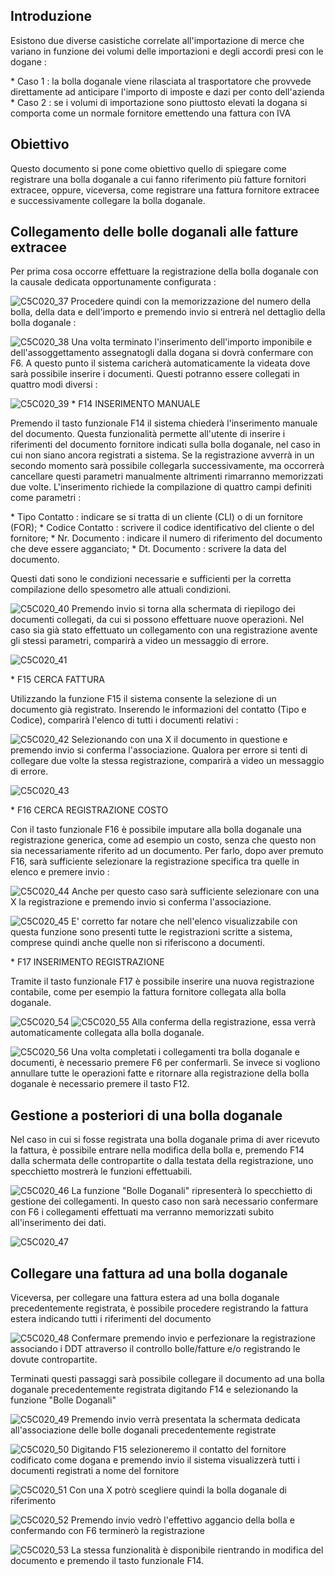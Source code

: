 ## Introduzione

Esistono due diverse casistiche correlate all'importazione di merce che variano in funzione dei volumi delle importazioni e degli accordi presi con le dogane : 

\* Caso 1 :  la bolla doganale viene rilasciata al trasportatore che provvede direttamente ad anticipare l'importo di imposte e dazi per conto dell'azienda
\* Caso 2 :  se i volumi di importazione sono piuttosto elevati la dogana si comporta come un normale fornitore emettendo una fattura con IVA


## Obiettivo

Questo documento si pone come obiettivo quello di spiegare come registrare una bolla doganale a cui fanno riferimento più fatture fornitori extracee, oppure, viceversa, come registrare una fattura fornitore extracee e successivamente collegare la bolla doganale.


## Collegamento delle bolle doganali alle fatture extracee

Per prima cosa occorre effettuare la registrazione della bolla doganale con la causale dedicata opportunamente configurata : 

![C5C020_37](http://localhost:3000/immagini/MBDOC_OPE-C5C020_02/C5C020_37.png)
Procedere quindi con la memorizzazione del numero della bolla, della data e dell'importo e premendo invio si entrerà nel dettaglio della bolla doganale : 

![C5C020_38](http://localhost:3000/immagini/MBDOC_OPE-C5C020_02/C5C020_38.png)
Una volta terminato l'inserimento dell'importo imponibile e dell'assoggettamento assegnatogli dalla dogana si dovrà confermare con F6. A questo punto il sistema caricherà automaticamente la videata dove sarà possibile inserire i documenti. Questi potranno essere collegati in quattro modi diversi : 

![C5C020_39](http://localhost:3000/immagini/MBDOC_OPE-C5C020_02/C5C020_39.png)
\* F14 INSERIMENTO MANUALE

Premendo il tasto funzionale F14 il sistema chiederà l'inserimento manuale del documento. Questa funzionalità permette all'utente di inserire i riferimenti del documento fornitore indicati sulla bolla doganale, nel caso in cui non siano ancora registrati a sistema. Se la registrazione avverrà in un secondo momento sarà possibile collegarla successivamente, ma occorrerà cancellare questi parametri manualmente altrimenti rimarranno memorizzati due volte.
L'inserimento richiede la compilazione di quattro campi definiti come parametri : 

\* Tipo Contatto :  indicare se si tratta di un cliente (CLI) o di un fornitore (FOR);
\* Codice Contatto :  scrivere il codice identificativo del cliente o del fornitore;
\* Nr. Documento :  indicare il numero di riferimento del documento che deve essere agganciato;
\* Dt. Documento :  scrivere la data del documento.

Questi dati sono le condizioni necessarie e sufficienti per la corretta compilazione dello spesometro alle attuali condizioni.

![C5C020_40](http://localhost:3000/immagini/MBDOC_OPE-C5C020_02/C5C020_40.png)
Premendo invio si torna alla schermata di riepilogo dei documenti collegati, da cui si possono effettuare nuove operazioni. Nel caso sia già stato effettuato un collegamento con una registrazione avente gli stessi parametri, comparirà a video un messaggio di errore.

![C5C020_41](http://localhost:3000/immagini/MBDOC_OPE-C5C020_02/C5C020_41.png)

\* F15 CERCA FATTURA

Utilizzando la funzione F15 il sistema consente la selezione di un documento già registrato. Inserendo le informazioni del contatto (Tipo e Codice), comparirà l'elenco di tutti i documenti relativi : 

![C5C020_42](http://localhost:3000/immagini/MBDOC_OPE-C5C020_02/C5C020_42.png)
Selezionando con una X il documento in questione e premendo invio si conferma l'associazione. Qualora per errore si tenti di collegare due volte la stessa registrazione, comparirà a video un messaggio di errore.

![C5C020_43](http://localhost:3000/immagini/MBDOC_OPE-C5C020_02/C5C020_43.png)

\* F16 CERCA REGISTRAZIONE COSTO

Con il tasto funzionale F16 è possibile imputare alla bolla doganale una registrazione generica, come ad esempio un costo, senza che questo non sia necessariamente riferito ad un documento. Per farlo, dopo aver premuto F16, sarà sufficiente selezionare la registrazione specifica tra quelle in elenco e premere invio : 

![C5C020_44](http://localhost:3000/immagini/MBDOC_OPE-C5C020_02/C5C020_44.png)
Anche per questo caso sarà sufficiente selezionare con una X la registrazione e premendo invio si conferma l'associazione.

![C5C020_45](http://localhost:3000/immagini/MBDOC_OPE-C5C020_02/C5C020_45.png)
E' corretto far notare che nell'elenco visualizzabile con questa funzione sono presenti tutte le registrazioni scritte a sistema, comprese quindi anche quelle non si riferiscono a documenti.


\* F17 INSERIMENTO REGISTRAZIONE

Tramite il tasto funzionale F17 è possibile inserire una nuova registrazione contabile, come per esempio la fattura fornitore collegata alla bolla doganale.

![C5C020_54](http://localhost:3000/immagini/MBDOC_OPE-C5C020_02/C5C020_54.png)
![C5C020_55](http://localhost:3000/immagini/MBDOC_OPE-C5C020_02/C5C020_55.png)
Alla conferma della registrazione, essa verrà automaticamente collegata alla bolla doganale.

![C5C020_56](http://localhost:3000/immagini/MBDOC_OPE-C5C020_02/C5C020_56.png)
Una volta completati i collegamenti tra bolla doganale e documenti, è necessario premere F6 per confermarli. Se invece si vogliono annullare tutte le operazioni fatte e ritornare alla registrazione della bolla doganale è necessario premere il tasto F12.

## Gestione a posteriori di una bolla doganale

Nel caso in cui si fosse registrata una bolla doganale prima di aver ricevuto la fattura, è possibile entrare nella modifica della bolla e, premendo F14 dalla schermata delle contropartite o dalla testata della registrazione, uno specchietto mostrerà le funzioni effettuabili.

![C5C020_46](http://localhost:3000/immagini/MBDOC_OPE-C5C020_02/C5C020_46.png)
La funzione "Bolle Doganali" ripresenterà lo specchietto di gestione dei collegamenti. In questo caso non sarà necessario confermare con F6 i collegamenti effettuati ma verranno memorizzati subito all'inserimento dei dati.

![C5C020_47](http://localhost:3000/immagini/MBDOC_OPE-C5C020_02/C5C020_47.png)

## Collegare una fattura ad una bolla doganale

Viceversa, per collegare una fattura estera ad una bolla doganale precedentemente registrata, è possibile procedere registrando la fattura estera indicando tutti i riferimenti del documento

![C5C020_48](http://localhost:3000/immagini/MBDOC_OPE-C5C020_02/C5C020_48.png)
Confermare premendo invio e perfezionare la registrazione associando i DDT attraverso il controllo bolle/fatture e/o registrando le dovute contropartite.

Terminati questi passaggi sarà possibile collegare il documento ad una bolla doganale precedentemente registrata digitando F14 e selezionando la funzione "Bolle Doganali"

![C5C020_49](http://localhost:3000/immagini/MBDOC_OPE-C5C020_02/C5C020_49.png)
Premendo invio verrà presentata la schermata dedicata all'associazione delle bolle doganali precedentemente registrate

![C5C020_50](http://localhost:3000/immagini/MBDOC_OPE-C5C020_02/C5C020_50.png)
Digitando F15 selezioneremo il contatto del fornitore codificato come dogana e premendo invio il sistema visualizzerà tutti i documenti registrati a nome del fornitore

![C5C020_51](http://localhost:3000/immagini/MBDOC_OPE-C5C020_02/C5C020_51.png)
Con una X potrò scegliere quindi la bolla doganale di riferimento

![C5C020_52](http://localhost:3000/immagini/MBDOC_OPE-C5C020_02/C5C020_52.png)
Premendo invio vedrò l'effettivo aggancio della bolla e confermando con F6 terminerò la registrazione

![C5C020_53](http://localhost:3000/immagini/MBDOC_OPE-C5C020_02/C5C020_53.png)
La stessa funzionalità è disponibile rientrando in modifica del documento e premendo il tasto funzionale F14.



